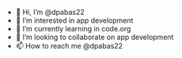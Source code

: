 - 👋 Hi, I’m @dpabas22
- 👀 I’m interested in app development
- 🌱 I’m currently learning in code.org
- 💞️ I’m looking to collaborate on app development
- 📫 How to reach me @dpabas22


